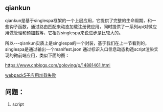 ## qiankun
qiankun是基于singlespa框架的一个上层应用，它提供了完整的生命周期，和一些钩子函数，通过路由匹配来动态加载注册微应用，同时提供了一系列api对微应用做管理和预加载等，它相对singlespa来说进步是比较大的。

所以---qiankun实质上是singlespa的一个封装，基于我们在上一节看到的，singlespa是通过输出一个manifest.json 通过标识入口信息动态构造script渲染实现的微前端应用，类似下面的图：



https://www.cnblogs.com/goloving/p/14881461.html


[webpack5子应用加载失败](https://github.com/umijs/qiankun/issues/1092)


## 问题：
1. script